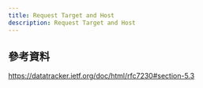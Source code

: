 ```yaml
---
title: Request Target and Host
description: Request Target and Host
---
```


## 參考資料

https://datatracker.ietf.org/doc/html/rfc7230#section-5.3

